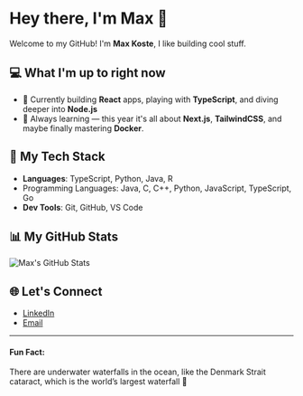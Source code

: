 # Hey there, I'm Max 👋

Welcome to my GitHub! I'm **Max Koste**, I like building cool stuff. 

## 💻 What I'm up to right now
- 🚀 Currently building **React** apps, playing with **TypeScript**, and diving deeper into **Node.js**
- 🌱 Always learning — this year it's all about **Next.js**, **TailwindCSS**, and maybe finally mastering **Docker**.
  
## 💪 My Tech Stack
- **Languages**: TypeScript, Python, Java, R
- Programming Languages: Java, C, C++, Python, JavaScript, TypeScript, Go
- **Dev Tools**: Git, GitHub, VS Code

## 📊 My GitHub Stats

![Max's GitHub Stats](https://github-readme-stats.vercel.app/api?username=maxkoste&show_icons=true&hide_title=true&hide=prs)


## 🌐 Let's Connect
- [LinkedIn](www.linkedin.com/in/maxkoste)
- [Email](mailto:maxkoste@gmail.com)

---

#### Fun Fact:
There are underwater waterfalls in the ocean, like the Denmark Strait cataract, which is the world’s largest waterfall 🌊
